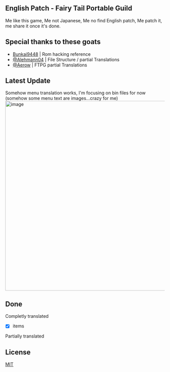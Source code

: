 
## English Patch - Fairy Tail Portable Guild
Me like this game, Me not Japanese, Me no find English patch, Me patch it, me share it once it's done.
## Special thanks to these goats

- [Bunkai9448](https://github.com/Bunkai9448/digipet_PSP) | Rom hacking reference
- [@Alehmann04](https://github.com/Alehmann04/Fairy-Tail-Portible-Guild-English-Translation/tree/main) | File Structure / partial Translations
- [@Aerow](https://github.com/Aerow/Fairy-Tail-Translation) | FTPG partial Translations

## Latest Update
Somehow menu translation works, I'm focusing on bin files for now (somehow some menu text are images...crazy for me)
<img width="1087" height="599" alt="image" src="https://github.com/user-attachments/assets/cf7dfbaa-498a-43fb-837e-705a811e1fb5" />

## Done

Completly translated
- [x]  items


Partially translated
	

## License

[MIT](https://choosealicense.com/licenses/mit/)

